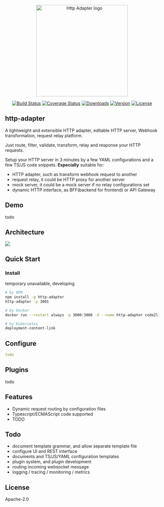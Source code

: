 <p align="center"><a href="javascript:void(0);" target="_blank" rel="noopener noreferrer"><img width="300" src="http://filecdn.code2life.top/http_adapter_logo_transparent.png" alt="Http Adapter logo"></a></p>

<p align="center">
  <a href="https://circleci.com/gh/code2life/http-adapter/tree/master"><img src="https://img.shields.io/circleci/project/github/code2life/http-adapter/master.svg" alt="Build Status"></a>
  <a href="https://codecov.io/gh/code2life/http-adapter/"><img src="https://img.shields.io/codecov/c/github/code2life/http-adapter/master.svg" alt="Coverage Status"></a>
  <a href="https://npmcharts.com/compare/vue?minimal=true"><img src="https://img.shields.io/npm/dm/node-adapter.svg" alt="Downloads"></a>
  <a href="https://www.npmjs.com/package/vue"><img src="https://img.shields.io/npm/v/node-adapter.svg" alt="Version"></a>
  <a href="https://www.npmjs.com/package/vue"><img src="https://img.shields.io/npm/l/node-adapter.svg" alt="License"></a>
</p>

## http-adapter
A lightweight and extensible HTTP adapter, editable HTTP server, Webhook transformation, request relay platform.

Just route, filter, validate, transform, relay and response your HTTP requests.

Setup your HTTP server in 3 minutes by a few YAML configurations and a few TS/JS code snippets.
**Especially** suitable for:
- HTTP adapter, such as transform webhook request to another
- request relay, it could be HTTP proxy for another server
- mock server, it could be a mock server if no relay configurations set
- dynamic HTTP interface, as BFF(backend for frontend) or API Gateway

## Demo
todo

## Architecture
![](http://filecdn.code2life.top/http-adapter-architecture-v2.png)

## Quick Start

### Install
temporary unavailable, developing
```bash
# by NPM
npm install -g http-adapter
http-adapter -p 3001

# by Docker
docker run --restart always -p 3000:3000 -d --name http-adapter code2life/http-adapter

# by Kubernetes
deployment-content-link
```

## Configure
```yaml
todo
```

## Plugins
todo

## Features
- Dynamic request routing by configuration files
- Typescript/ECMAScript code supported
- TODO

## Todo
- document template grammar, and allow separate template file
- configure UI and REST interface
- documents and TS/JS/YAML configuration templates
- plugin system, and plugin development
- routing incoming websocket message
- logging / tracing / monitoring / metrics

## License
Apache-2.0
